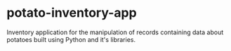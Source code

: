 # potato-inventory-app
Inventory application for the manipulation of records containing data about potatoes built using Python and it's libraries.
